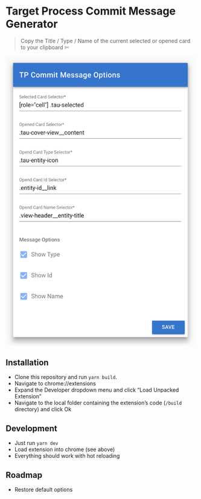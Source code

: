 # Target Process Commit Message Generator
> Copy the Title / Type / Name of the current selected or opened card to your clipboard ✄

![Screenshot](./screenshot-options.png)

## Installation
- Clone this repository and run `yarn build`.
- Navigate to chrome://extensions
- Expand the Developer dropdown menu and click “Load Unpacked Extension”
- Navigate to the local folder containing the extension’s code (`/build` directory) and click Ok

## Development
- Just run `yarn dev`
- Load extension into chrome (see above)
- Everything should work with hot reloading


## Roadmap
- Restore default options
